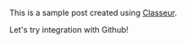 This is a sample post created using [Classeur](https://app.classeur.io/).

Let's try integration with Github!
